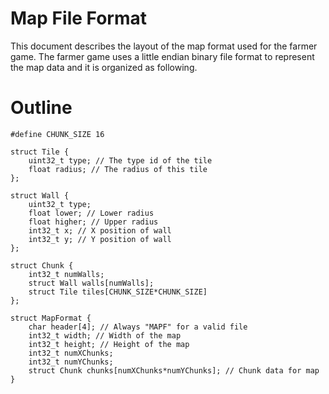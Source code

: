 Map File Format
===============

This document describes the layout of the map format used for the farmer
game. The farmer game uses a little endian binary file format to represent
the map data and it is organized as following.

# Outline
```
#define CHUNK_SIZE 16

struct Tile {
    uint32_t type; // The type id of the tile
    float radius; // The radius of this tile
};

struct Wall {
    uint32_t type;
    float lower; // Lower radius
    float higher; // Upper radius
    int32_t x; // X position of wall
    int32_t y; // Y position of wall
};

struct Chunk {
    int32_t numWalls;
    struct Wall walls[numWalls];
    struct Tile tiles[CHUNK_SIZE*CHUNK_SIZE]
};

struct MapFormat {
    char header[4]; // Always "MAPF" for a valid file
    int32_t width; // Width of the map
    int32_t height; // Height of the map
    int32_t numXChunks;
    int32_t numYChunks;
    struct Chunk chunks[numXChunks*numYChunks]; // Chunk data for map
}
```
